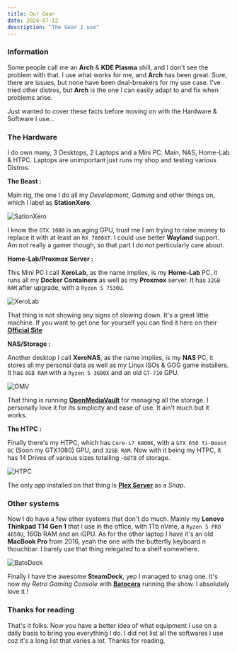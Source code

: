 ```yaml
---
title: Our Gear
date: 2024-07-12
description: "The Gear I use"
---
```

### Information

Some people call me an **Arch** & **KDE Plasma** shill, and I don't see the problem with that. I use what works for me, and **Arch** has been great. Sure, there are issues, but none have been deal-breakers for my use case. I've tried other distros, but **Arch** is the one I can easily adapt to and fix when problems arise. 

Just wanted to cover these facts before moving on with the Hardware & Software I use...

### The Hardware

I do own many, 3 Desktops, 2 Laptops and a Mini PC. Main, NAS, Home-Lab & HTPC. Laptops are unimportant just runs my shop and testing various Distros.

**The Beast :**

Main rig, the one I do all my *Development*, *Gaming* and other things on, which I label as **StationXero**.

![SationXero](https://i.imgur.com/oB2MDEv.png)

I know the `GTX 1080` is an aging GPU, trust me I am trying to raise money to replace it with at least an `RX 7800XT`. I could use better **Wayland** support. Am not really a gamer though, so that part I do not perticularly care about.

**Home-Lab/Proxmox Server :**

This Mini PC I call **XeroLab**, as the name implies, is my **Home-Lab** PC, it runs all my **Docker Containers** as well as my **Proxmox** server. It has `32GB RAM` after upgrade, with a `Ryzen 5 7530U`.

![XeroLab](https://i.imgur.com/kmw2Heg.png)

That thing is not showing any signs of slowing down. It's a great little machine. If you want to get one for yourself you can find it here on their [**Official Site**](https://genmachine.tech/products/ren7000-7530u?variant=45301439693085)

**NAS/Storage :**

Another desktop I call **XeroNAS**, as the name implies, is my **NAS** PC, it stores all my personal data as well as my Linux ISOs & GOG game installers. It has `8GB RAM` with a `Ryzen 5 3600X` and an old `GT-710` GPU.

![OMV](https://i.imgur.com/7y4TZOJ.png)

That thing is running [**OpenMediaVault**](https://www.openmediavault.org) for managing all the storage. I personally love it for its simplicity and ease of use. It ain't much but it works.

**The HTPC :**

Finally there's my HTPC, which has `Core-i7 6800K`, with a `GTX 650 Ti-Boost OC` (Soon my GTX1080) GPU, and `32GB RAM`. Now with it being my HTPC, it has 14 Drives of various sizes totalling `~68TB` of storage.

![HTPC](https://i.imgur.com/qDrszls.jpeg)

The only app installed on that thing is [**Plex Server**](https://plex.tv) as a *Snap*.

### Other systems

Now I do have a few other systems that don't do much. Mainly my **Lenovo Thinkpad T14 Gen 1** that I use in the office, with 1Tb nVme, a `Ryzen 5 PRO 4650U`, 16Gb RAM and an iGPU. As for the other laptop I have it's an old **MacBook Pro** from 2016, yeah the one with the butterfly keyboard n thouchbar. I barely use that thing relegated to a shelf somewhere.

![BatoDeck](https://i.imgur.com/3DBBhza.png)

Finally I have the awesome **SteamDeck**, yep I managed to snag one. It's now my *Retro Gaming Console* with [**Batocera**](https://xerolinux.xyz/posts/retro-deck/)  running the show. I absolutely love it !

### Thanks for reading

That's it folks. Now you have a better idea of what equipment I use on a daily basis to bring you everything I do. I did not list all the softwares I use coz it's a long list that varies a lot. Thanks for reading.
